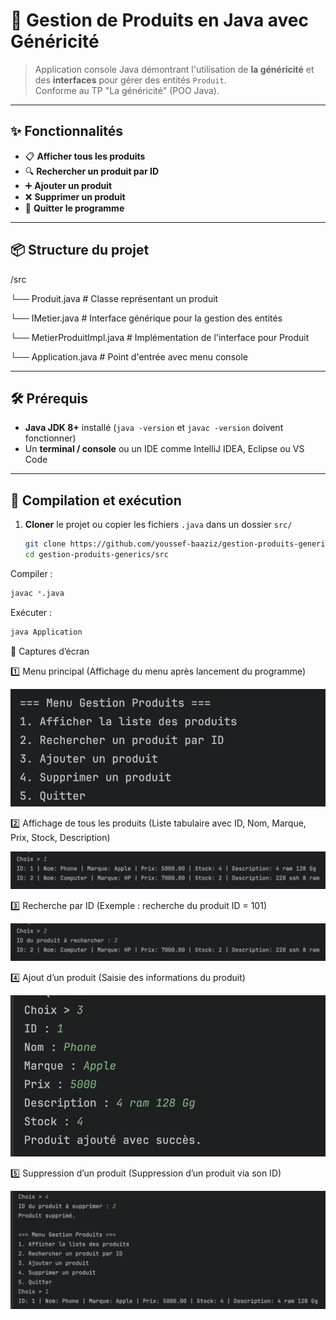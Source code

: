 # 🛒 Gestion de Produits en Java avec Généricité

> Application console Java démontrant l'utilisation de **la généricité** et des **interfaces** pour gérer des entités `Produit`.  
> Conforme au TP "La généricité" (POO Java).

---

## ✨ Fonctionnalités

- 📋 **Afficher tous les produits**
- 🔍 **Rechercher un produit par ID**
- ➕ **Ajouter un produit**
- ❌ **Supprimer un produit**
- 🚪 **Quitter le programme**

---

## 📦 Structure du projet

/src

└── Produit.java # Classe représentant un produit

└── IMetier.java # Interface générique pour la gestion des entités

└── MetierProduitImpl.java # Implémentation de l'interface pour Produit

└── Application.java # Point d'entrée avec menu console

---

## 🛠 Prérequis

- **Java JDK 8+** installé (`java -version` et `javac -version` doivent fonctionner)
- Un **terminal / console** ou un IDE comme IntelliJ IDEA, Eclipse ou VS Code

---

## 🚀 Compilation et exécution

1. **Cloner** le projet ou copier les fichiers `.java` dans un dossier `src/`
   ```bash
   git clone https://github.com/youssef-baaziz/gestion-produits-generics.git
   cd gestion-produits-generics/src
Compiler :

 ```bash
 javac *.java
 ```
Exécuter :

 ```bash
 java Application
 ```
📸 Captures d’écran

1️⃣ Menu principal
(Affichage du menu après lancement du programme)

![Menu principal](screens/menu.png)

2️⃣ Affichage de tous les produits
(Liste tabulaire avec ID, Nom, Marque, Prix, Stock, Description)

![Liste produits](screens/show-product.png)

3️⃣ Recherche par ID
(Exemple : recherche du produit ID = 101)

![Recherche ID](screens/search-product.png)

4️⃣ Ajout d’un produit
(Saisie des informations du produit)

![Ajout produit](screens/add-product.png)

5️⃣ Suppression d’un produit
(Suppression d’un produit via son ID)

![Suppression produit](screens/delete-product.png)
